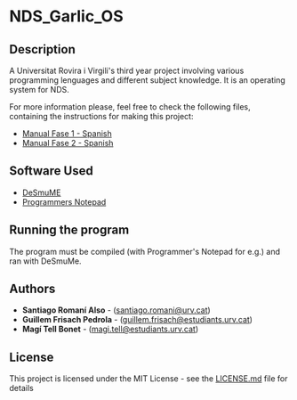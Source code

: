 # NDS_Garlic_OS

## Description

A Universitat Rovira i Virgili's third year project involving various programming lenguages and different subject knowledge. It is an operating system for NDS.

For more information please, feel free to check the following files, containing the instructions for making this project:
* [Manual Fase 1 - Spanish](mp1.pdf)
* [Manual Fase 2 - Spanish](mp2.pdf)

## Software Used

* [DeSmuME](desmume.org)
* [Programmers Notepad](https://www.pnotepad.org)

## Running the program

The program must be compiled (with Programmer's Notepad for e.g.) and ran with DeSmuMe.

## Authors

* **Santiago Romaní Also** - (santiago.romani@urv.cat)
* **Guillem Frisach Pedrola** - (guillem.frisach@estudiants.urv.cat)
* **Magí Tell Bonet** - (magi.tell@estudiants.urv.cat)

## License

This project is licensed under the MIT License - see the [LICENSE.md](LICENSE.md) file for details
